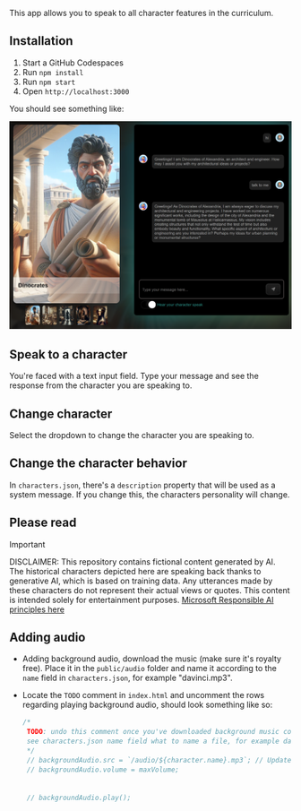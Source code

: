 This app allows you to speak to all character features in the curriculum. 

## Installation

1. Start a GitHub Codespaces
1. Run `npm install`
1. Run `npm start`
1. Open `http://localhost:3000`

You should see something like:

![Chat app](../docs/images/character-chat.png)

## Speak to a character

You're faced with a text input field. Type your message and see the response from the character you are speaking to.

## Change character

Select the dropdown to change the character you are speaking to.

## Change the character behavior

In `characters.json`, there's a `description` property that will be used as a system message. If you change this, the characters personality will change.

## Please read

> [!IMPORTANT]
> DISCLAIMER: This repository contains fictional content generated by AI. The historical characters depicted here are speaking back thanks to generative AI, which is based on training data. Any utterances made by these characters do not represent their actual views or quotes. This content is intended solely for entertainment purposes. [Microsoft Responsible AI principles here](https://www.microsoft.com/en-us/ai/principles-and-approach/)

## Adding audio

- Adding background audio, download the music (make sure it's royalty free). Place it in the `public/audio` folder and name it according to the `name` field in `characters.json`, for example "davinci.mp3". 
- Locate the `TODO` comment in `index.html` and uncomment the rows regarding playing background audio, should look something like so:

   ```javascript
   /*
    TODO: undo this comment once you've downloaded background music corresponding to your character
    see characters.json name field what to name a file, for example davinci.mp3
    */
    // backgroundAudio.src = `/audio/${character.name}.mp3`; // Updated to use character.name
    // backgroundAudio.volume = maxVolume;


    // backgroundAudio.play();
   ``` 
